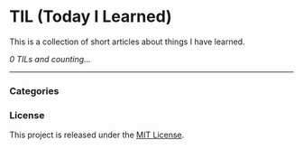 # TIL (Today I Learned)

This is a collection of short articles about things I have learned.

_0 TILs and counting..._

---

### Categories

### License

This project is released under the [MIT
License](http://www.opensource.org/licenses/MIT).
